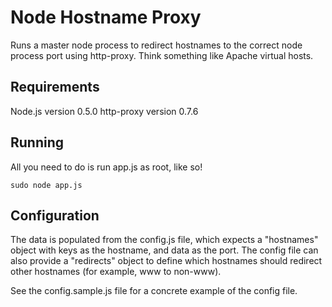 # Node Hostname Proxy

Runs a master node process to redirect hostnames to the correct node process
port using http-proxy. Think something like Apache virtual hosts.

## Requirements
Node.js version 0.5.0
http-proxy version 0.7.6

## Running
All you need to do is run app.js as root, like so!

```
sudo node app.js
```

## Configuration 

The data is populated from the config.js file, which expects a "hostnames"
object with keys as the hostname, and data as the port.  The config file can
also provide a "redirects" object to define which hostnames should redirect
other hostnames (for example, www to non-www).

See the config.sample.js file for a concrete example of the config file.
